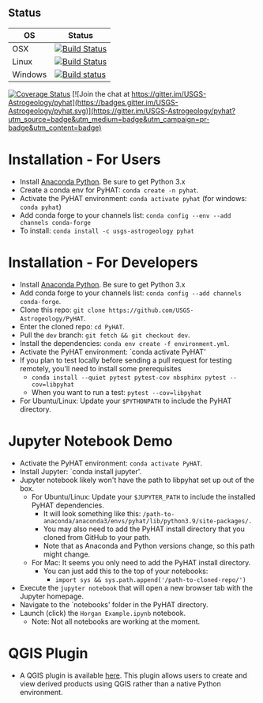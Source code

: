 
## Status

| OS    | Status |
|-------|--------|
| OSX   | [![Build Status](https://travis-ci.org/USGS-Astrogeology/PyHAT.svg?branch=dev)](https://travis-ci.org/USGS-Astrogeology/PyHAT) |
|Linux  | [![Build Status](https://travis-ci.org/USGS-Astrogeology/PyHAT.svg?branch=dev)](https://travis-ci.org/USGS-Astrogeology/PyHAT) |
|Windows| [![Build status](https://ci.appveyor.com/api/projects/status/orfb1txhicspo7ap/branch/dev?svg=true)](https://ci.appveyor.com/project/jlaura/pyhat/branch/dev)|


[![Coverage Status](https://coveralls.io/repos/github/USGS-Astrogeology/PyHAT/badge.svg?branch=dev)](https://coveralls.io/github/USGS-Astrogeology/PyHAT?branch=dev)
[![Join the chat at https://gitter.im/USGS-Astrogeology/pyhat](https://badges.gitter.im/USGS-Astrogeology/pyhat.svg)](https://gitter.im/USGS-Astrogeology/pyhat?utm_source=badge&utm_medium=badge&utm_campaign=pr-badge&utm_content=badge)

# Installation - For Users
  - Install [Anaconda Python](https://www.continuum.io/downloads).  Be sure to get Python 3.x
  - Create a conda env for PyHAT: `conda create -n pyhat`.
  - Activate the PyHAT environment: `conda activate pyhat` (for windows: `conda pyhat`)
  - Add conda forge to your channels list: `conda config --env --add channels conda-forge`
  - To install: `conda install -c usgs-astrogeology pyhat`

# Installation - For Developers
  - Install [Anaconda Python](https://www.continuum.io/downloads).  Be sure to get Python 3.x
  - Add conda forge to your channels list: `conda config --add channels conda-forge`.
  - Clone this repo: `git clone https://github.com/USGS-Astrogeology/PyHAT`.
  - Enter the cloned repo: `cd PyHAT`.
  - Pull the `dev` branch: `git fetch && git checkout dev`.
  - Install the dependencies: `conda env create -f environment.yml`.
  - Activate the PyHAT environment: `conda activate PyHAT'
  - If you plan to test locally before sending a pull request for testing remotely, you'll need to install some prerequisites
      - `conda install --quiet pytest pytest-cov nbsphinx pytest --cov=libpyhat`
      - When you want to run a test: `pytest --cov=libpyhat`
  - For Ubuntu/Linux: Update your `$PYTHONPATH` to include the PyHAT directory.

# Jupyter Notebook Demo
  - Activate the PyHAT environment: `conda activate PyHAT`.
  - Install Jupyter: `conda install jupyter'.
  - Jupyter notebook likely won't have the path to libpyhat set up out of the box.
      - For Ubuntu/Linux: Update your `$JUPYTER_PATH` to include the installed PyHAT dependencies.
          - It will look something like this: `/path-to-anaconda/anaconda3/envs/pyhat/lib/python3.9/site-packages/.`
          - You may also need to add the PyHAT install directory that you cloned from GitHub to your path.
          - Note that as Anaconda and Python versions change, so this path might change.
      - For Mac: It seems you only need to add the PyHAT install directory.
          - You can just add this to the top of your notebooks:
              - `import sys && sys.path.append('/path-to-cloned-repo/')`
  - Execute the `jupyter notebook` that will open a new browser tab with the Jupyter homepage.
  - Navigate to the `notebooks' folder in the PyHAT directory.
  - Launch (click) the `Horgan Example.ipynb` notebook.
      - Note: Not all notebooks are working at the moment.
  
# QGIS Plugin
  - A QGIS plugin is available [here](https://github.com/USGS-Astrogeology/pyhat_qgis).  This plugin allows users to create and view derived products using QGIS rather than a native Python environment.
